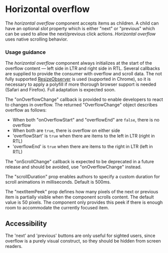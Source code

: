 # Horizontal overflow
The *horizontal overflow* component accepts items as children. A child can have an optional *slot* property which is either "next" or "previous" which can be used to allow the next/previous click actions. *Horizontal overflow* uses native scrolling behavior.

### Usage guidance
The *horizontal overflow* component always initializes at the start of the overflow content &mdash; left side in LTR and right side in RTL. Several callbacks are supplied to provide the consumer with overflow and scroll data. The not fully supported [ResizeObserver](https://developers.google.com/web/updates/2016/10/resizeobserver) is used (supported in Chrome), so it is necessary to apply a polyfill if more thorough browser support is needed (Safari and Firefox). Full adaptation is expected soon.

The "onOverflowChange" callback is provided to enable developers to react to changes in overflow.  The returned "OverflowChange" object describes overflow as follows:
 - When both "onOverflowStart" and "overflowEnd" are `false`, there is no overflow
 - When both are `true`, there is overflow on either side
 - 'overflowStart' is `true` when there are items to the left in LTR (right in RTL)
 - 'overflowEnd' is `true` when there are items to the right in LTR (left in RTL)

 The "onScrollChange" callback is expected to be deprecated in a future release and should be avoided, use "onOverflowChange" instead.

 The "scrollDuration" prop enables authors to specify a custom duration for scroll animations in milliseconds.  Default is 500ms.

 The "nextItemPeek" prop defines how many pixels of the next or previous item is partially visible when the component scrolls content.  The default value is 50 pixels.  The component only provides this peek if there is enough room to accommodate the currently focused item. 

## Accessibility
The 'next' and 'previous' buttons are only useful for sighted users, since overflow is a purely visual construct, so they should be hidden from screen readers.
